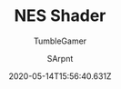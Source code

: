 ---
title: NES Shader
author:
  - TumbleGamer
  - SArpnt
description: Box Critters now looks like an NES
date: 2020-05-14T15:56:40.631Z
buttons:
  - name: Install
    href: https://github.com/tumble1999/my-shaders-for-BC/raw/master/nes.bcs.json
---